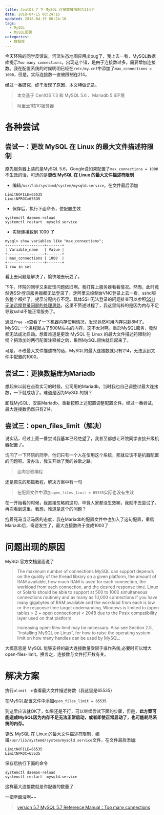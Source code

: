 ```yaml
---
title: CentOS 7 下 MySQL 连接数被限制为214个
date: 2018-04-15 00:24:16
updated: 2018-04-15 00:24:16
tags:
  - MySQL
  - MySQL配置
categories: 
  - 数据库
---
```


今天环院的同学反馈说，河流生态地图应用出bug了，我上去一看，MySQL数据库提示`Too many connections`。出现这个错，是由于连接数过多，需要增加连接数。我在配置系统的时候明明已经在`/etc/my.cnf`中添加了`max_connections = 1000`，但是，实际连接数一直被限制在214。

经过一番研究，终于发现了原因，本文特做记录。

<!-- more -->

> 本文基于 CentOS 7.3 和 MySQL 5.6 、Mariadb 5.6环境

> 阿里云1核1G服务器

# 各种尝试
## 尝试一：更改 MySQL 在 Linux 的最大文件描述符限制

原先服务器上装的是MySQL 5.6，Google说如果配置了`max_connections = 1000`不生效的话，可选的是**更改 MySQL 在 Linux 的最大文件描述符限制**
- 编辑`/usr/lib/systemd/system/mysqld.service`，在文件最后添加
```
LimitNOFILE=65535
LimitNPROC=65535
```
- 保存后，执行下面命令，使配置生效
```
systemctl daemon-reload
systemctl restart  mysqld.service
```
- 实际连接数到 1000 了
```
mysql> show variables like "max_connections";
+-----------------+-------+
| Variable_name   | Value |
+-----------------+-------+
| max_connections | 1000  |
+-----------------+-------+
1 row in set
```

看上去问题是解决了，愉快地去玩耍了。

下午，环院的同学又来反馈问题依旧啊。我打算上服务器看看情况。然而，此时竟然连SSh登录服务器都无法登录了。走阿里云控制台VNC登录上去一看，sshd服务整个都挂了，提示分配内存不足。具体SSH无法登录的问题排查可以参照[SSH 无法远程登录问题的处理思路](https://yq.aliyun.com/articles/74547)，这里不赘述过程了，我这里纯粹的是因为内存不足导致sshd不能正常服务了。

通过`free -m`查看了一下机器内存使用情况，发现竟然可用内存只剩8M了。MySQL一个进程就占了500M左右的内存。这不太对啊。重启MySQL服务，竟然都无法成功启动。想着难道是更改 MySQL 在 Linux 的最大文件描述符限制的锅？把添加的两行配置注释掉之后，果然MySQL很快就启起来了。

可是，不改最大文件描述符的话，MySQL的最大连接数就只有214，无法达到文件中配置的1000。

## 尝试二：更换数据库为Mariadb
想起来以前在点盈实习的时候，公司用的Mariadb，当时我也自己调整过最大连接数，一下就成功了。难道是因为MySQL的锅？

卸载MySQL、安装Mariadb，重新按照上述配置调整配置文件。经过一番尝试，最大连接数仍然只有214。

## 尝试三：open_files_limit（解决）
说实话，经过上面一番尝试我基本已经绝望了，我甚至都想让环院同学直接升级机器配置了。

询问了一下环院的同学，他们只有一个人在使用这个系统，那就应该不是机器配置的问题呀。没办法，我又开始了我的谷歌之路。

> 面向谷歌编程

还是原先的那篇教程，解决方案中有一句
> 在配置文件中添加`open_files_limit = 65535`实际也没有生效

在一开始看的时候，我直接忽略的这句，毕竟人家都没生效嘛，我就不去尝试了。再次看到这里，我想，难道是这个的问题？

抱着死马当活马医的态度，我在Mariadb的配置文件中也加入了这句配置，重启Mariadb后，奇迹发生了，最大连接数终于变成1000了

# 问题出现的原因
MySQL官方文档里面说了
> The maximum number of connections MySQL can support depends on the quality of the thread library on a given platform, the amount of RAM available, how much RAM is used for each connection, the workload from each connection, and the desired response time. Linux or Solaris should be able to support at 500 to 1000 simultaneous connections routinely and as many as 10,000 connections if you have many gigabytes of RAM available and the workload from each is low or the response time target undemanding. Windows is limited to (open tables × 2 + open connections) < 2048 due to the Posix compatibility layer used on that platform.
>
> Increasing open-files-limit may be necessary. Also see Section 2.5, “Installing MySQL on Linux”, for how to raise the operating system limit on how many handles can be used by MySQL.

大概意思是 MySQL 能够支持的最大连接数量受限于操作系统,必要时可以增大 open-files-limit。换言之，连接数与文件打开数有关。

# 解决方案
执行`ulimit -n`查看最大文件描述符数（我这里是65535）

在MySQL配置文件中添加`open_files_limit = 65535`

到这里应该就OK了，如果还是不行，可以继续尝试下面的步骤，但是，**此方案可能造成MySQL因为内存不足无法正常启动，或者即使正常启动了，也可能耗尽系统的内存。**

更改 MySQL 在 Linux 的最大文件描述符限制，编辑`/usr/lib/systemd/system/mysqld.service`文件，在文件最后添加:
```
LimitNOFILE=65535
LimitNPROC=65535
```
保存后执行下面的命令
```shell
systemctl daemon-reload
systemctl restart  mysqld.service
```
这样最大连接数就是你配置的数量了

一把辛酸泪啊~~

> [version 5.7 
MySQL 5.7 Reference Manual：Too many connections](https://dev.mysql.com/doc/refman/5.7/en/too-many-connections.html)






